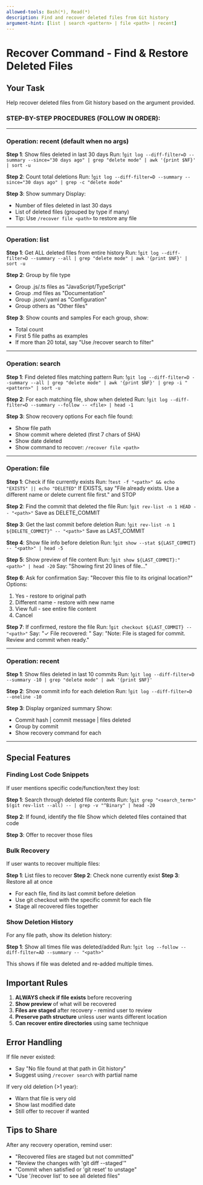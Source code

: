 ```yaml
---
allowed-tools: Bash(*), Read(*)
description: Find and recover deleted files from Git history
argument-hint: [list | search <pattern> | file <path> | recent]
---
```


# Recover Command - Find & Restore Deleted Files

<!--
WHEN TO USE THIS COMMAND:
- Finding files that were deleted from the project
- Searching for lost code or documentation
- Recovering accidentally deleted files
- Exploring what was removed from the codebase
- Cherry-picking old implementations back

EXAMPLES:
/recover                    - Show recent deletions (last 30 days)
/recover list              - List ALL deleted files in history
/recover search auth       - Find deleted files matching "auth"
/recover file src/auth.js  - Recover specific deleted file
/recover recent            - Show files deleted in last 10 commits

This command helps you find and restore any file that was ever tracked by Git.
-->

## Your Task

Help recover deleted files from Git history based on the argument provided.

### STEP-BY-STEP PROCEDURES (FOLLOW IN ORDER):

---

### Operation: recent (default when no args)

**Step 1**: Show files deleted in last 30 days
Run: !`git log --diff-filter=D --summary --since="30 days ago" | grep "delete mode" | awk '{print $NF}' | sort -u`

**Step 2**: Count total deletions
Run: !`git log --diff-filter=D --summary --since="30 days ago" | grep -c "delete mode"`

**Step 3**: Show summary
Display:
- Number of files deleted in last 30 days
- List of deleted files (grouped by type if many)
- Tip: Use `/recover file <path>` to restore any file

---

### Operation: list

**Step 1**: Get ALL deleted files from entire history
Run: !`git log --diff-filter=D --summary --all | grep "delete mode" | awk '{print $NF}' | sort -u`

**Step 2**: Group by file type
- Group .js/.ts files as "JavaScript/TypeScript"
- Group .md files as "Documentation"
- Group .json/.yaml as "Configuration"
- Group others as "Other files"

**Step 3**: Show counts and samples
For each group, show:
- Total count
- First 5 file paths as examples
- If more than 20 total, say "Use /recover search <pattern> to filter"

---

### Operation: search <pattern>

**Step 1**: Find deleted files matching pattern
Run: !`git log --diff-filter=D --summary --all | grep "delete mode" | awk '{print $NF}' | grep -i "<pattern>" | sort -u`

**Step 2**: For each matching file, show when deleted
Run: !`git log --diff-filter=D --summary --follow -- <file> | head -1`

**Step 3**: Show recovery options
For each file found:
- Show file path
- Show commit where deleted (first 7 chars of SHA)
- Show date deleted
- Show command to recover: `/recover file <path>`

---

### Operation: file <path>

**Step 1**: Check if file currently exists
Run: !`test -f "<path>" && echo "EXISTS" || echo "DELETED"`
If EXISTS, say "File already exists. Use a different name or delete current file first." and STOP

**Step 2**: Find the commit that deleted the file
Run: !`git rev-list -n 1 HEAD -- "<path>"`
Save as DELETE_COMMIT

**Step 3**: Get the last commit before deletion
Run: !`git rev-list -n 1 ${DELETE_COMMIT}^ -- "<path>"`
Save as LAST_COMMIT

**Step 4**: Show file info before deletion
Run: !`git show --stat ${LAST_COMMIT} -- "<path>" | head -5`

**Step 5**: Show preview of file content
Run: !`git show ${LAST_COMMIT}:"<path>" | head -20`
Say: "Showing first 20 lines of file..."

**Step 6**: Ask for confirmation
Say: "Recover this file to its original location?"
Options:
1. Yes - restore to original path
2. Different name - restore with new name
3. View full - see entire file content
4. Cancel

**Step 7**: If confirmed, restore the file
Run: !`git checkout ${LAST_COMMIT} -- "<path>"`
Say: "✓ File recovered: <path>"
Say: "Note: File is staged for commit. Review and commit when ready."

---

### Operation: recent

**Step 1**: Show files deleted in last 10 commits
Run: !`git log --diff-filter=D --summary -10 | grep "delete mode" | awk '{print $NF}'`

**Step 2**: Show commit info for each deletion
Run: !`git log --diff-filter=D --oneline -10`

**Step 3**: Display organized summary
Show:
- Commit hash | commit message | files deleted
- Group by commit
- Show recovery command for each

---

## Special Features

### Finding Lost Code Snippets
If user mentions specific code/function/text they lost:

**Step 1**: Search through deleted file contents
Run: !`git grep "<search_term>" $(git rev-list --all) -- | grep -v "^Binary" | head -20`

**Step 2**: If found, identify the file
Show which deleted files contained that code

**Step 3**: Offer to recover those files

### Bulk Recovery
If user wants to recover multiple files:

**Step 1**: List files to recover
**Step 2**: Check none currently exist
**Step 3**: Restore all at once
- For each file, find its last commit before deletion
- Use git checkout with the specific commit for each file
- Stage all recovered files together

### Show Deletion History
For any file path, show its deletion history:

**Step 1**: Show all times file was deleted/added
Run: !`git log --follow --diff-filter=AD --summary -- "<path>"`

This shows if file was deleted and re-added multiple times.

## Important Rules

1. **ALWAYS check if file exists** before recovering
2. **Show preview** of what will be recovered
3. **Files are staged** after recovery - remind user to review
4. **Preserve path structure** unless user wants different location
5. **Can recover entire directories** using same technique

## Error Handling

If file never existed:
- Say "No file found at that path in Git history"
- Suggest using `/recover search` with partial name

If very old deletion (>1 year):
- Warn that file is very old
- Show last modified date
- Still offer to recover if wanted

## Tips to Share

After any recovery operation, remind user:
- "Recovered files are staged but not committed"
- "Review the changes with 'git diff --staged'"
- "Commit when satisfied or 'git reset' to unstage"
- "Use '/recover list' to see all deleted files"
